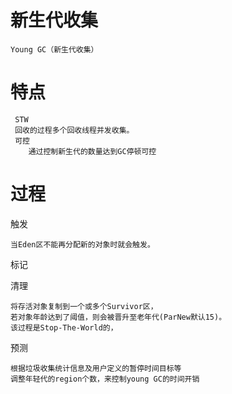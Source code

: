 
# 新生代收集

    Young GC（新生代收集）

# 特点
     
     STW
     回收的过程多个回收线程并发收集。
     可控
        通过控制新生代的数量达到GC停顿可控


# 过程

触发

    当Eden区不能再分配新的对象时就会触发。
    
标记

        

清理

    将存活对象复制到一个或多个Survivor区，
    若对象年龄达到了阈值，则会被晋升至老年代(ParNew默认15)。
    该过程是Stop-The-World的，
    
预测
    
    根据垃圾收集统计信息及用户定义的暂停时间目标等
    调整年轻代的region个数，来控制young GC的时间开销
    
     

     

    


